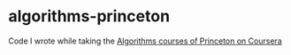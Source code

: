 # algorithms-princeton
Code I wrote while taking the [Algorithms courses of Princeton on Coursera](https://www.coursera.org/learn/algorithms-part1/)
